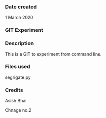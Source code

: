 ### Date created
1 March 2020

### GIT Experiment

### Description
This is a GIT to experiment from command line.

### Files used
segrigate.py

### Credits
Asish Bhai 

Chnage no.2
